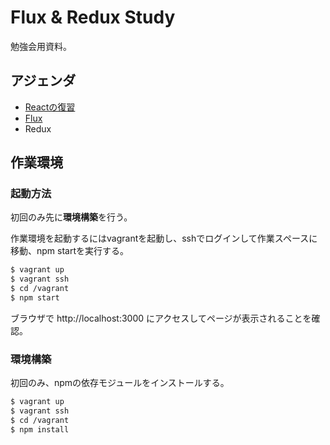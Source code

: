 # Flux & Redux Study

勉強会用資料。

## アジェンダ

* [Reactの復習](./doc/01_case_react.md)
* [Flux](./doc/02_case_flux.md)
* Redux

## 作業環境

### 起動方法

初回のみ先に**環境構築**を行う。

作業環境を起動するにはvagrantを起動し、sshでログインして作業スペースに移動、npm startを実行する。

```sh
$ vagrant up
$ vagrant ssh
$ cd /vagrant
$ npm start
```

ブラウザで http://localhost:3000 にアクセスしてページが表示されることを確認。

### 環境構築

初回のみ、npmの依存モジュールをインストールする。

```sh
$ vagrant up
$ vagrant ssh
$ cd /vagrant
$ npm install
```
